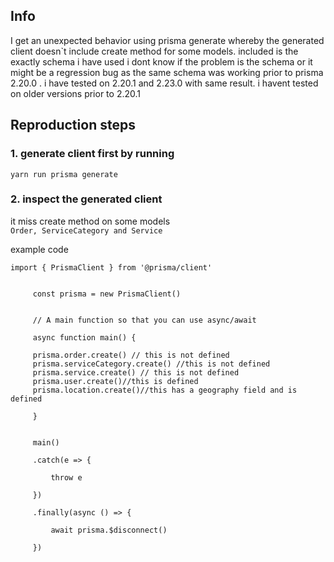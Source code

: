 ## Info
I get an unexpected behavior using prisma generate whereby the generated client doesn`t include create method for some models.
included is the exactly schema i have used 
i dont know if the problem is the schema or it might be a regression bug as the same schema was working prior to prisma 2.20.0 .
i have tested on 2.20.1 and 2.23.0 with same result. i havent tested on older versions prior to 2.20.1 

## Reproduction steps
### 1. generate client first by running 
  ```yarn run prisma generate```

### 2. inspect the generated client 
  it miss create method on some models  
   ``` Order, ServiceCategory and Service ```

   example code
   ```
   import { PrismaClient } from '@prisma/client'


        const prisma = new PrismaClient()


        // A main function so that you can use async/await

        async function main() {

        prisma.order.create() // this is not defined
        prisma.serviceCategory.create() //this is not defined
        prisma.service.create() // this is not defined
        prisma.user.create()//this is defined
        prisma.location.create()//this has a geography field and is defined

        }


        main()

        .catch(e => {

            throw e

        })

        .finally(async () => {

            await prisma.$disconnect()

        })

   ```